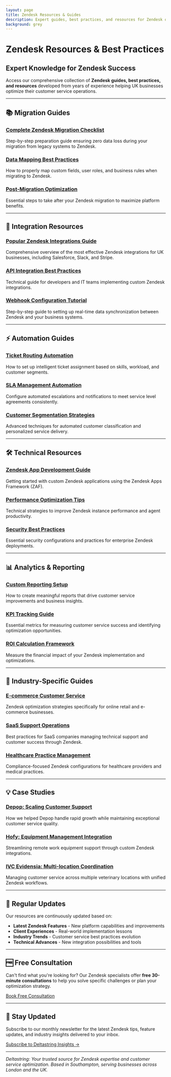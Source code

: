 ```yaml
---
layout: page
title: Zendesk Resources & Guides
description: Expert guides, best practices, and resources for Zendesk optimization, migration, and integration. Free knowledge base from Deltastring specialists.
background: grey
---
```


# Zendesk Resources & Best Practices

## Expert Knowledge for Zendesk Success

Access our comprehensive collection of **Zendesk guides, best practices, and resources** developed from years of experience helping UK businesses optimize their customer service operations.

---

## 📚 Migration Guides

### [Complete Zendesk Migration Checklist](resources/zendesk-migration-checklist)
Step-by-step preparation guide ensuring zero data loss during your migration from legacy systems to Zendesk.

### [Data Mapping Best Practices](resources/data-mapping-guide)
How to properly map custom fields, user roles, and business rules when migrating to Zendesk.

### [Post-Migration Optimization](resources/post-migration-optimization)
Essential steps to take after your Zendesk migration to maximize platform benefits.

---

## 🔗 Integration Resources

### [Popular Zendesk Integrations Guide](resources/popular-integrations)
Comprehensive overview of the most effective Zendesk integrations for UK businesses, including Salesforce, Slack, and Stripe.

### [API Integration Best Practices](resources/api-integration-guide)
Technical guide for developers and IT teams implementing custom Zendesk integrations.

### [Webhook Configuration Tutorial](resources/webhook-tutorial)
Step-by-step guide to setting up real-time data synchronization between Zendesk and your business systems.

---

## ⚡ Automation Guides

### [Ticket Routing Automation](resources/ticket-routing-guide)
How to set up intelligent ticket assignment based on skills, workload, and customer segments.

### [SLA Management Automation](resources/sla-automation-guide)
Configure automated escalations and notifications to meet service level agreements consistently.

### [Customer Segmentation Strategies](resources/customer-segmentation)
Advanced techniques for automated customer classification and personalized service delivery.

---

## 🛠️ Technical Resources

### [Zendesk App Development Guide](resources/app-development-guide)
Getting started with custom Zendesk applications using the Zendesk Apps Framework (ZAF).

### [Performance Optimization Tips](resources/performance-optimization)
Technical strategies to improve Zendesk instance performance and agent productivity.

### [Security Best Practices](resources/security-guide)
Essential security configurations and practices for enterprise Zendesk deployments.

---

## 📊 Analytics & Reporting

### [Custom Reporting Setup](resources/custom-reporting)
How to create meaningful reports that drive customer service improvements and business insights.

### [KPI Tracking Guide](resources/kpi-tracking)
Essential metrics for measuring customer service success and identifying optimization opportunities.

### [ROI Calculation Framework](resources/roi-calculation)
Measure the financial impact of your Zendesk implementation and optimizations.

---

## 🎯 Industry-Specific Guides

### [E-commerce Customer Service](resources/ecommerce-guide)
Zendesk optimization strategies specifically for online retail and e-commerce businesses.

### [SaaS Support Operations](resources/saas-guide)
Best practices for SaaS companies managing technical support and customer success through Zendesk.

### [Healthcare Practice Management](resources/healthcare-guide)
Compliance-focused Zendesk configurations for healthcare providers and medical practices.

---

## 💡 Case Studies

### [Depop: Scaling Customer Support](resources/depop-case-study)
How we helped Depop handle rapid growth while maintaining exceptional customer service quality.

### [Hofy: Equipment Management Integration](resources/hofy-case-study)
Streamlining remote work equipment support through custom Zendesk integrations.

### [IVC Evidensia: Multi-location Coordination](resources/ivc-case-study)
Managing customer service across multiple veterinary locations with unified Zendesk workflows.

---

## 🔄 Regular Updates

Our resources are continuously updated based on:
- **Latest Zendesk Features** - New platform capabilities and improvements
- **Client Experiences** - Real-world implementation lessons
- **Industry Trends** - Customer service best practices evolution
- **Technical Advances** - New integration possibilities and tools

---

## 🆓 Free Consultation

Can't find what you're looking for? Our Zendesk specialists offer **free 30-minute consultations** to help you solve specific challenges or plan your optimization strategy.

<a class="btn btn-primary btn-xl text-uppercase" href="https://calendar.google.com/calendar/u/0/appointments/schedules/AcZssZ2vJhNy3gMyKSTnIHj3xdsAONXezmHe6_8av4SPLlfGW-znFeNqORBTDvGbfbUK4Y5Iyb44DWLf">Book Free Consultation</a>

---

## 📧 Stay Updated

Subscribe to our monthly newsletter for the latest Zendesk tips, feature updates, and industry insights delivered to your inbox.

[Subscribe to Deltastring Insights →](mailto:nico@deltastring.com?subject=Newsletter%20Subscription)

---

*Deltastring: Your trusted source for Zendesk expertise and customer service optimization. Based in Southampton, serving businesses across London and the UK.*